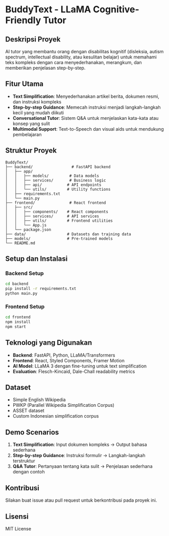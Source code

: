 # BuddyText - LLaMA Cognitive-Friendly Tutor

## Deskripsi Proyek
AI tutor yang membantu orang dengan disabilitas kognitif (disleksia, autism spectrum, intellectual disability, atau kesulitan belajar) untuk memahami teks kompleks dengan cara menyederhanakan, merangkum, dan memberikan penjelasan step-by-step.

## Fitur Utama
- **Text Simplification**: Menyederhanakan artikel berita, dokumen resmi, dan instruksi kompleks
- **Step-by-step Guidance**: Memecah instruksi menjadi langkah-langkah kecil yang mudah diikuti
- **Conversational Tutor**: Sistem Q&A untuk menjelaskan kata-kata atau konsep yang sulit
- **Multimodal Support**: Text-to-Speech dan visual aids untuk mendukung pembelajaran

## Struktur Proyek
```
BuddyText/
├── backend/                 # FastAPI backend
│   ├── app/
│   │   ├── models/         # Data models
│   │   ├── services/       # Business logic
│   │   ├── api/           # API endpoints
│   │   └── utils/         # Utility functions
│   ├── requirements.txt
│   └── main.py
├── frontend/               # React frontend
│   ├── src/
│   │   ├── components/    # React components
│   │   ├── services/      # API services
│   │   ├── utils/         # Frontend utilities
│   │   └── App.js
│   └── package.json
├── data/                  # Datasets dan training data
├── models/                # Pre-trained models
└── README.md
```

## Setup dan Instalasi

### Backend Setup
```bash
cd backend
pip install -r requirements.txt
python main.py
```

### Frontend Setup
```bash
cd frontend
npm install
npm start
```

## Teknologi yang Digunakan
- **Backend**: FastAPI, Python, LLaMA/Transformers
- **Frontend**: React, Styled Components, Framer Motion
- **AI Model**: LLaMA 3 dengan fine-tuning untuk text simplification
- **Evaluation**: Flesch-Kincaid, Dale-Chall readability metrics

## Dataset
- Simple English Wikipedia
- PWKP (Parallel Wikipedia Simplification Corpus)
- ASSET dataset
- Custom Indonesian simplification corpus

## Demo Scenarios
1. **Text Simplification**: Input dokumen kompleks → Output bahasa sederhana
2. **Step-by-step Guidance**: Instruksi formulir → Langkah-langkah terstruktur
3. **Q&A Tutor**: Pertanyaan tentang kata sulit → Penjelasan sederhana dengan contoh

## Kontribusi
Silakan buat issue atau pull request untuk berkontribusi pada proyek ini.

## Lisensi
MIT License
